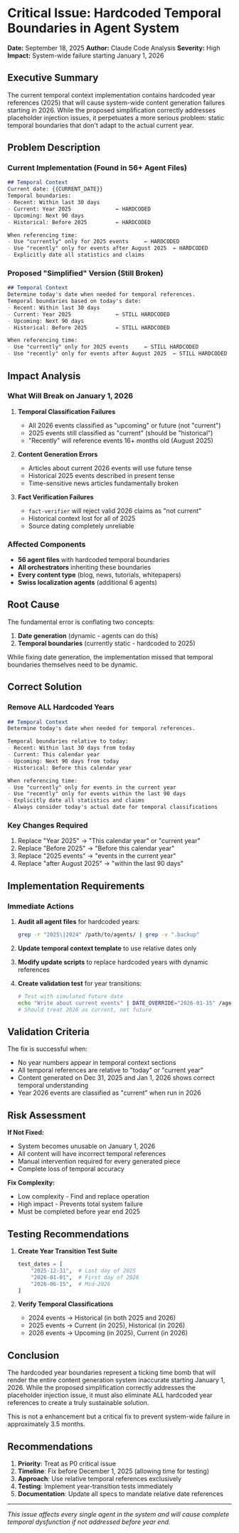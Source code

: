 # Critical Issue: Hardcoded Temporal Boundaries in Agent System

**Date:** September 18, 2025
**Author:** Claude Code Analysis
**Severity:** High
**Impact:** System-wide failure starting January 1, 2026

## Executive Summary

The current temporal context implementation contains hardcoded year references (2025) that will cause system-wide content generation failures starting in 2026. While the proposed simplification correctly addresses placeholder injection issues, it perpetuates a more serious problem: static temporal boundaries that don't adapt to the actual current year.

## Problem Description

### Current Implementation (Found in 56+ Agent Files)

```markdown
## Temporal Context
Current date: {{CURRENT_DATE}}
Temporal boundaries:
- Recent: Within last 30 days
- Current: Year 2025              ← HARDCODED
- Upcoming: Next 90 days
- Historical: Before 2025         ← HARDCODED

When referencing time:
- Use "currently" only for 2025 events     ← HARDCODED
- Use "recently" only for events after August 2025  ← HARDCODED
- Explicitly date all statistics and claims
```

### Proposed "Simplified" Version (Still Broken)

```markdown
## Temporal Context
Determine today's date when needed for temporal references.
Temporal boundaries based on today's date:
- Recent: Within last 30 days
- Current: Year 2025              ← STILL HARDCODED
- Upcoming: Next 90 days
- Historical: Before 2025         ← STILL HARDCODED

When referencing time:
- Use "currently" only for 2025 events     ← STILL HARDCODED
- Use "recently" only for events after August 2025  ← STILL HARDCODED
```

## Impact Analysis

### What Will Break on January 1, 2026

1. **Temporal Classification Failures**
   - All 2026 events classified as "upcoming" or future (not "current")
   - 2025 events still classified as "current" (should be "historical")
   - "Recently" will reference events 16+ months old (August 2025)

2. **Content Generation Errors**
   - Articles about current 2026 events will use future tense
   - Historical 2025 events described in present tense
   - Time-sensitive news articles fundamentally broken

3. **Fact Verification Failures**
   - `fact-verifier` will reject valid 2026 claims as "not current"
   - Historical context lost for all of 2025
   - Source dating completely unreliable

### Affected Components

- **56 agent files** with hardcoded temporal boundaries
- **All orchestrators** inheriting these boundaries
- **Every content type** (blog, news, tutorials, whitepapers)
- **Swiss localization agents** (additional 6 agents)

## Root Cause

The fundamental error is conflating two concepts:
1. **Date generation** (dynamic - agents can do this)
2. **Temporal boundaries** (currently static - hardcoded to 2025)

While fixing date generation, the implementation missed that temporal boundaries themselves need to be dynamic.

## Correct Solution

### Remove ALL Hardcoded Years

```markdown
## Temporal Context
Determine today's date when needed for temporal references.

Temporal boundaries relative to today:
- Recent: Within last 30 days from today
- Current: This calendar year
- Upcoming: Next 90 days from today
- Historical: Before this calendar year

When referencing time:
- Use "currently" only for events in the current year
- Use "recently" only for events within the last 90 days
- Explicitly date all statistics and claims
- Always consider today's actual date for temporal classifications
```

### Key Changes Required

1. Replace "Year 2025" → "This calendar year" or "current year"
2. Replace "Before 2025" → "Before this calendar year"
3. Replace "2025 events" → "events in the current year"
4. Replace "after August 2025" → "within the last 90 days"

## Implementation Requirements

### Immediate Actions

1. **Audit all agent files** for hardcoded years:
   ```bash
   grep -r "2025\|2024" /path/to/agents/ | grep -v ".backup"
   ```

2. **Update temporal context template** to use relative dates only

3. **Modify update scripts** to replace hardcoded years with dynamic references

4. **Create validation test** for year transitions:
   ```bash
   # Test with simulated future date
   echo "Write about current events" | DATE_OVERRIDE="2026-01-15" /agent news-orchestrator
   # Should treat 2026 as current, not future
   ```

## Validation Criteria

The fix is successful when:
- No year numbers appear in temporal context sections
- All temporal references are relative to "today" or "current year"
- Content generated on Dec 31, 2025 and Jan 1, 2026 shows correct temporal understanding
- Year 2026 events are classified as "current" when run in 2026

## Risk Assessment

**If Not Fixed:**
- System becomes unusable on January 1, 2026
- All content will have incorrect temporal references
- Manual intervention required for every generated piece
- Complete loss of temporal accuracy

**Fix Complexity:**
- Low complexity - Find and replace operation
- High impact - Prevents total system failure
- Must be completed before year end 2025

## Testing Recommendations

1. **Create Year Transition Test Suite**
   ```python
   test_dates = [
       "2025-12-31",  # Last day of 2025
       "2026-01-01",  # First day of 2026
       "2026-06-15",  # Mid-2026
   ]
   ```

2. **Verify Temporal Classifications**
   - 2024 events → Historical (in both 2025 and 2026)
   - 2025 events → Current (in 2025), Historical (in 2026)
   - 2026 events → Upcoming (in 2025), Current (in 2026)

## Conclusion

The hardcoded year boundaries represent a ticking time bomb that will render the entire content generation system inaccurate starting January 1, 2026. While the proposed simplification correctly addresses the placeholder injection issue, it must also eliminate ALL hardcoded year references to create a truly sustainable solution.

This is not a enhancement but a critical fix to prevent system-wide failure in approximately 3.5 months.

## Recommendations

1. **Priority**: Treat as P0 critical issue
2. **Timeline**: Fix before December 1, 2025 (allowing time for testing)
3. **Approach**: Use relative temporal references exclusively
4. **Testing**: Implement year-transition tests immediately
5. **Documentation**: Update all specs to mandate relative date references

---

*This issue affects every single agent in the system and will cause complete temporal dysfunction if not addressed before year end.*